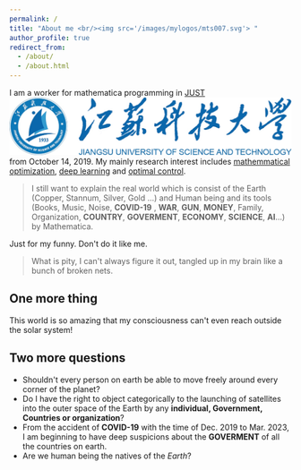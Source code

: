 ```yaml
---
permalink: /
title: "About me <br/><img src='/images/mylogos/mts007.svg'> "
author_profile: true
redirect_from:
  - /about/
  - /about.html
---
```


I am a worker for mathematica programming in [JUST](https://mypage.just.edu.cn/sl/wj_20278/list.htm) <br/><img src='/images/justlogo.png'> from October 14, 2019. My mainly research interest includes [mathemmatical optimization](https://en.wikipedia.org/wiki/Mathematical_optimization), [deep learning](https://en.wikipedia.org/wiki/Deep_learning) and [optimal control](https://en.wikipedia.org/wiki/Optimal_control). 
> I still want to explain the real world which is consist of the Earth (Copper, Stannum, Silver, Gold ...) and Human being and its tools (Books, Music, Noise, **COVID-19** , **WAR**, **GUN**, **MONEY**, Family, Organization, **COUNTRY**, **GOVERMENT**, **ECONOMY**, **SCIENCE**, **AI**...) by Mathematica. 


Just for my funny. Don't do it like me. 
> What is pity, I can't always figure it out, tangled up in my brain like a bunch of broken nets. 


One more thing 
------ 
This world is so amazing that my consciousness can't even reach outside the solar system!


Two more questions 
------ 
- Shouldn't every person on earth be able to move freely around every corner of the planet? 
- Do I have the right to object categorically to the launching of satellites into the outer space of the Earth by any **individual, Government, Countries or organization**? 
- From the accident of **COVID-19** with the time of Dec. 2019 to Mar. 2023, I am beginning to have deep suspicions about the **GOVERMENT** of all the countries on earth.
- Are we human being the natives of the *Earth*?

